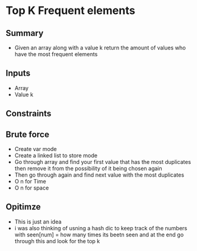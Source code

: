 # Top K Frequent elements
## Summary
- Given an array along with a value k return the amount of values who have the most frequent elements
##  Inputs
- Array
- Value k
## Constraints

## Brute force
- Create var mode 
- Create a linked list to store mode
- Go through array and find your first value that has the most duplicates then remove it from the possibility of it being chosen again
- Then go through again and find next value with the most duplicates 
- O n for Time
- O n for space

## Opitimze
- This is just an idea 
- i was also thinking of usning a hash dic to keep track of the numbers with seen[num] = how many times its beetn seen and at the end go through this and look for the top k


